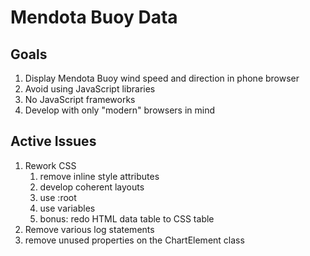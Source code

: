 # Mendota Buoy Data #

## Goals ##

1. Display Mendota Buoy wind speed and direction in phone browser
2. Avoid using JavaScript libraries
3. No JavaScript frameworks
4. Develop with only "modern" browsers in mind

## Active Issues ##

1. Rework CSS
   1. remove inline style attributes
   2. develop coherent layouts
   3. use :root
   4. use variables
   5. bonus: redo HTML data table to CSS table
2. Remove various log statements
3. remove unused properties on the ChartElement class
